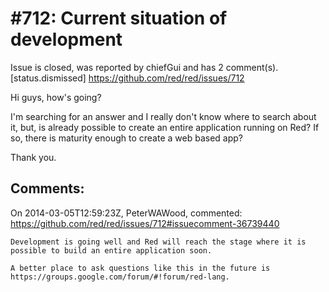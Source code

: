 
#712: Current situation of development
================================================================================
Issue is closed, was reported by chiefGui and has 2 comment(s).
[status.dismissed]
<https://github.com/red/red/issues/712>

Hi guys, how's going?

I'm searching for an answer and I really don't know where to search about it, but, is already possible to create an entire application running on Red? If so, there is maturity enough to create a web based app?

Thank you.



Comments:
--------------------------------------------------------------------------------

On 2014-03-05T12:59:23Z, PeterWAWood, commented:
<https://github.com/red/red/issues/712#issuecomment-36739440>

    Development is going well and Red will reach the stage where it is possible to build an entire application soon.
    
    A better place to ask questions like this in the future is https://groups.google.com/forum/#!forum/red-lang.

